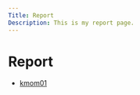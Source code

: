 ```yaml
---
Title: Report
Description: This is my report page.
---
```


Report
==========================

* [kmom01](report/kmom01)